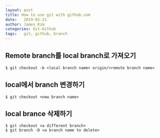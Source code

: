 ```yaml
---
layout: post
title: How to use git with github.com
date:   2019-02-21 
author: James Kim
categories: Git-Github
tags:	git, github, branch
---
```


## Remote branch를 local branch로 가져오기 ##

```shell
$ git checkout -b <local branch name> origin/<remote branch name>
```

## local에서 branch 변경하기 ##

```shell
$ git checkout <new branch name>
```

## local brance 삭제하기 ##

```shell
$ git checkout <a different branch>
$ git branch -D <a branch name to delete>
```